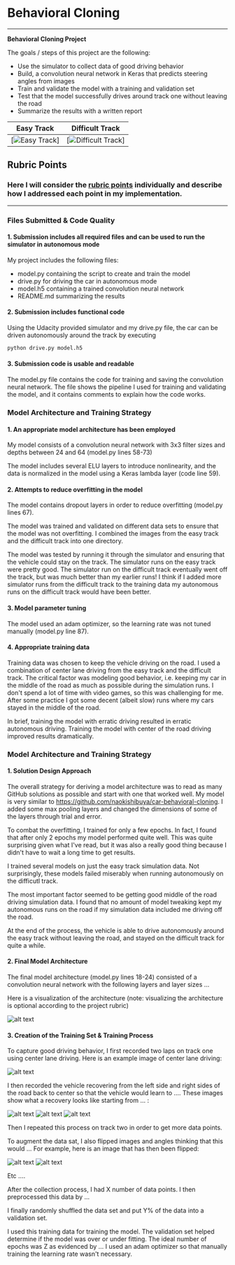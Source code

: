 # **Behavioral Cloning** 

---

**Behavioral Cloning Project**

The goals / steps of this project are the following:
* Use the simulator to collect data of good driving behavior
* Build, a convolution neural network in Keras that predicts steering angles from images
* Train and validate the model with a training and validation set
* Test that the model successfully drives around track one without leaving the road
* Summarize the results with a written report


[//]: # (Image References)

[image0]: ./examples/model.PNG     "Keras Model"
[image1]: ./examples/easy.jpg      "Model Visualization"
[image2]: ./examples/grayscale.jpg "Grayscaling"
[image3]: ./examples/hard.jpg      "Difficult Track Image"
[image4]: ./examples/left.jpg      "Left Image"
[image5]: ./examples/center.jpg    "Center Image"
[image6]: ./examples/right.jpg     "Right Image"
[image7]: ./examples/hardFlip.jpg  "Flipped Image"



|Easy Track|Difficult Track|
|:--------:|:------------:|
|[![Easy Track](examples/easy.jpg)]|[![Difficult Track](examples/hard.jpg)]


## Rubric Points
### Here I will consider the [rubric points](https://review.udacity.com/#!/rubrics/432/view) individually and describe how I addressed each point in my implementation.  

---
### Files Submitted & Code Quality

#### 1. Submission includes all required files and can be used to run the simulator in autonomous mode

My project includes the following files:
* model.py containing the script to create and train the model
* drive.py for driving the car in autonomous mode
* model.h5 containing a trained convolution neural network 
* README.md summarizing the results

#### 2. Submission includes functional code
Using the Udacity provided simulator and my drive.py file, the car can be driven autonomously around the track by executing 
```sh
python drive.py model.h5
```

#### 3. Submission code is usable and readable

The model.py file contains the code for training and saving the convolution neural network. The file shows the pipeline I used for training and validating the model, and it contains comments to explain how the code works.

### Model Architecture and Training Strategy

#### 1. An appropriate model architecture has been employed

My model consists of a convolution neural network with 3x3 filter sizes and depths between 24 and 64 (model.py lines 58-73) 

The model includes several ELU layers to introduce nonlinearity, and the data is normalized in the model using a Keras lambda layer (code line 59). 

#### 2. Attempts to reduce overfitting in the model

The model contains dropout layers in order to reduce overfitting (model.py lines 67). 

The model was trained and validated on different data sets to ensure that the model was not overfitting. I combined the images from the easy track and the difficult track into one directory. 

The model was tested by running it through the simulator and ensuring that the vehicle could stay on the track. The simulator runs on the easy track were pretty good. The simulator run on the difficult track eventually went off the track, but was much better than my earlier runs! I think if I added more simulator runs from the difficult track to the training data my autonomous runs on the difficult track would have been better.

#### 3. Model parameter tuning

The model used an adam optimizer, so the learning rate was not tuned manually (model.py line 87).

#### 4. Appropriate training data

Training data was chosen to keep the vehicle driving on the road. I used a combination of center lane driving from the easy track and the difficult track. The critical factor was modeling good behavior, i.e. keeping my car in the middle of the road as much as possible during the simulation runs. I don't spend a lot of time with video games, so this was challenging for me. After some practice I got some decent (albeit slow) runs where my cars stayed in the middle of the road. 

In brief, training the model with erratic driving resulted in erratic autonomous driving. Training the model with center of the road driving improved results dramatically.


### Model Architecture and Training Strategy

#### 1. Solution Design Approach

The overall strategy for deriving a model architecture was to read as many GitHub solutions as possible and start with one that worked well. My model is very similar to https://github.com/naokishibuya/car-behavioral-cloning. I added some max pooling layers and changed the dimensions of some of the layers through trial and error.

To combat the overfitting, I trained for only a few epochs. In fact, I found that after only 2 epochs my model performed quite well. This was quite surprising given what I've read, but it was also a really good thing because I didn't have to wait a long time to get results.

I trained several models on just the easy track simulation data. Not surprisingly, these models failed miserably when running autonomously on the difficutl track.

The most important factor seemed to be getting good middle of the road driving simulation data. I found that no amount of model tweaking kept my autonomous runs on the road if my simulation data included me driving off the road.

At the end of the process, the vehicle is able to drive autonomously around the easy track without leaving the road, and stayed on the difficult track for quite a while.

#### 2. Final Model Architecture

The final model architecture (model.py lines 18-24) consisted of a convolution neural network with the following layers and layer sizes ...

Here is a visualization of the architecture (note: visualizing the architecture is optional according to the project rubric)


![alt text][image0]

#### 3. Creation of the Training Set & Training Process

To capture good driving behavior, I first recorded two laps on track one using center lane driving. Here is an example image of center lane driving:

![alt text][image1]

I then recorded the vehicle recovering from the left side and right sides of the road back to center so that the vehicle would learn to .... These images show what a recovery looks like starting from ... :

![alt text][image3]
![alt text][image4]
![alt text][image5]

Then I repeated this process on track two in order to get more data points.

To augment the data sat, I also flipped images and angles thinking that this would ... For example, here is an image that has then been flipped:

![alt text][image6]
![alt text][image7]

Etc ....

After the collection process, I had X number of data points. I then preprocessed this data by ...


I finally randomly shuffled the data set and put Y% of the data into a validation set. 

I used this training data for training the model. The validation set helped determine if the model was over or under fitting. The ideal number of epochs was Z as evidenced by ... I used an adam optimizer so that manually training the learning rate wasn't necessary.
